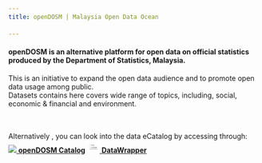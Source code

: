 ```yaml
---
title: openDOSM | Malaysia Open Data Ocean

---
```

#### **openDOSM** is an alternative platform for open data on official statistics produced by the Department of Statistics, Malaysia.

This is an initiative to expand the open data audience and to promote open data usage among public.  
Datasets contains here covers wide range of topics, including, social, economic & financial and environment.

<br><br>
Alternatively , you can look into the data eCatalog by accessing through: <br>
[<img src="https://s18955.pcdn.co/wp-content/uploads/2018/02/github.png" width="25"/> **openDOSM Catalog**](http://statsgen.cloud/openDOSM/resources.html)
[<img src="https://raw.githubusercontent.com/DOSM-GitHub/opendosm/master/images/datawrapper.png" width="25"/> **DataWrapper**](https://datawrapper.dwcdn.net/Wc0Zl/9/)

<div data-type="AwesomeTableView" data-filters="false" data-viewID="-MzIJiNdPrKYTeNTQgSo"></div>
